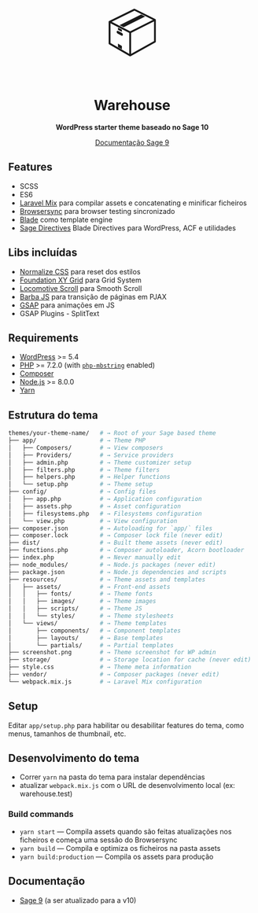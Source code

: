 <p align="center">
  <span style="font-size:96px;">📦</span>
  <h1 align="center">Warehouse</h1>
</p>

<p align="center">
  <strong>WordPress starter theme baseado no Sage 10</strong>
</p>

<p align="center">
  <a href="https://roots.io/docs/sage/9.x/installation/">Documentação Sage 9</a></a>
</p>

## Features

- SCSS
- ES6
- [Laravel Mix](https://github.com/JeffreyWay/laravel-mix) para compilar assets e concatenating e minificar ficheiros
- [Browsersync](http://www.browsersync.io/) para browser testing sincronizado
- [Blade](https://laravel.com/docs/5.8/blade) como template engine
- [Sage Directives](https://github.com/Log1x/sage-directives) Blade Directives para WordPress, ACF e utilidades

## Libs incluídas

- [Normalize CSS](https://necolas.github.io/normalize.css/) para reset dos estilos
- [Foundation XY Grid](https://get.foundation/sites/docs/xy-grid.html) para Grid System
- [Locomotive Scroll](https://github.com/locomotivemtl/locomotive-scroll) para Smooth Scroll
- [Barba JS](https://barba.js.org/) para transição de páginas em PJAX
- [GSAP](https://greensock.com/gsap/) para animações em JS
- GSAP Plugins - SplitText

## Requirements

- [WordPress](https://wordpress.org/) >= 5.4
- [PHP](https://secure.php.net/manual/en/install.php) >= 7.2.0 (with [`php-mbstring`](https://secure.php.net/manual/en/book.mbstring.php) enabled)
- [Composer](https://getcomposer.org/download/)
- [Node.js](http://nodejs.org/) >= 8.0.0
- [Yarn](https://yarnpkg.com/en/docs/install)

## Estrutura do tema

```sh
themes/your-theme-name/   # → Root of your Sage based theme
├── app/                  # → Theme PHP
│   ├── Composers/        # → View composers
│   ├── Providers/        # → Service providers
│   ├── admin.php         # → Theme customizer setup
│   ├── filters.php       # → Theme filters
│   ├── helpers.php       # → Helper functions
│   └── setup.php         # → Theme setup
├── config/               # → Config files
│   ├── app.php           # → Application configuration
│   ├── assets.php        # → Asset configuration
│   ├── filesystems.php   # → Filesystems configuration
│   └── view.php          # → View configuration
├── composer.json         # → Autoloading for `app/` files
├── composer.lock         # → Composer lock file (never edit)
├── dist/                 # → Built theme assets (never edit)
├── functions.php         # → Composer autoloader, Acorn bootloader
├── index.php             # → Never manually edit
├── node_modules/         # → Node.js packages (never edit)
├── package.json          # → Node.js dependencies and scripts
├── resources/            # → Theme assets and templates
│   ├── assets/           # → Front-end assets
│   │   ├── fonts/        # → Theme fonts
│   │   ├── images/       # → Theme images
│   │   ├── scripts/      # → Theme JS
│   │   └── styles/       # → Theme stylesheets
│   └── views/            # → Theme templates
│       ├── components/   # → Component templates
│       ├── layouts/      # → Base templates
│       └── partials/     # → Partial templates
├── screenshot.png        # → Theme screenshot for WP admin
├── storage/              # → Storage location for cache (never edit)
├── style.css             # → Theme meta information
├── vendor/               # → Composer packages (never edit)
└── webpack.mix.js        # → Laravel Mix configuration
```

## Setup

Editar `app/setup.php` para habilitar ou desabilitar features do tema, como menus, tamanhos de thumbnail, etc.

## Desenvolvimento do tema

- Correr `yarn` na pasta do tema para instalar dependências
- atualizar `webpack.mix.js` com o URL de desenvolvimento local (ex: warehouse.test)

### Build commands

- `yarn start` — Compila assets quando são feitas atualizações nos ficheiros e começa uma sessão do Browsersync
- `yarn build` — Compila e optimiza os ficheiros na pasta assets
- `yarn build:production` — Compila os assets para produção

## Documentação

- [Sage 9](https://roots.io/sage/docs/) (a ser atualizado para a v10)
